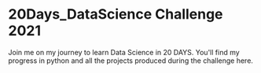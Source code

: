 # 20Days_DataScience Challenge 2021
Join me on my journey to learn Data Science in 20 DAYS. You'll find my progress in python and all the projects produced during the challenge here.
